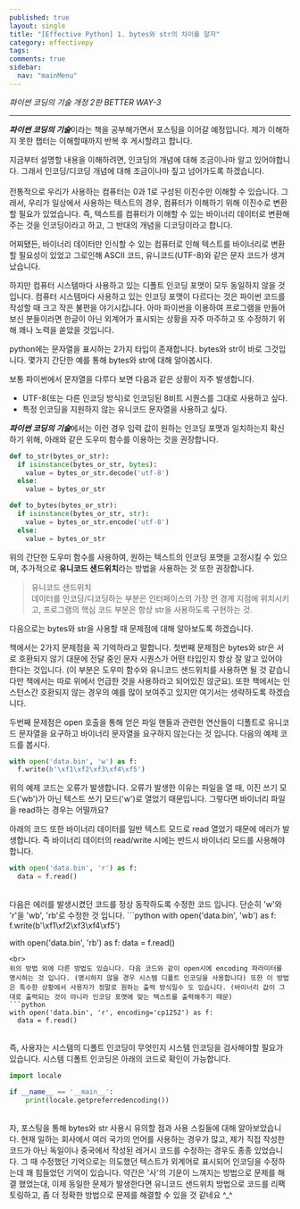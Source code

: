 ```yaml
---
published: true
layout: single
title: "[Effective Python] 1. bytes와 str의 차이를 알자"
category: effectivepy
tags:
comments: true
sidebar:
  nav: "mainMenu"
---  
```


*파이썬 코딩의 기술 개정 2판 BETTER WAY-3*

* * *  
***파이썬 코딩의 기술***이라는 책을 공부해가면서 포스팅을 이어갈 예정입니다. 제가 이해하지 못한 챕터는 이해할때까지 반복 후 게시할려고 합니다.

지금부터 설명할 내용을 이해하려면, 인코딩의 개념에 대해 조금이나마 알고 있어야합니다. 그래서 인코딩/디코딩 개념에 대해 조금이나마 짚고 넘어가도록 하겠습니다.  
<br>
전통적으로 우리가 사용하는 컴퓨터는 0과 1로 구성된 이진수만 이해할 수 있습니다. 그래서, 우리가 일상에서 사용하는 텍스트의 경우, 컴퓨터가 이해하기 위해 이진수로 변환할 필요가 있었습니다. 즉, 텍스트를 컴퓨터가 이해할 수 있는 바이너리 데이터로 변환해주는
것을 인코딩이라고 하고, 그 반대의 개념을 디코딩이라고 합니다.

어찌됐든, 바이너리 데이터만 인식할 수 있는 컴퓨터로 인해 텍스트를 바이너리로 변환할 필요성이 있었고 그로인해 ASCII 코드, 유니코드(UTF-8)와 같은 문자 코드가 생겨났습니다.  

하지만 컴퓨터 시스템마다 사용하고 있는 디폴트 인코딩 포맷이 모두 동일하지 않을 것입니다. 컴퓨터 시스템마다 사용하고 있는 인코딩 포맷이 다르다는 것은 파이썬 코드를 작성할 때 크고 작은 불편을 야기시킵니다. 아마 파이썬을 이용하여 프로그램을 만들어보신 분들이라면 한글이 아닌 외계어가 표시되는 상황을 자주 마주하고 또 수정하기 위해 꽤나 노력을 쏟았을 것입니다.  

python에는 문자열을 표시하는 2가지 타입이 존재합니다. bytes와 str이 바로 그것입니다.
몇가지 간단한 예를 통해 bytes와 str에 대해 알아봅시다.

보통 파이썬에서 문자열을 다루다 보면 다음과 같은 상황이 자주 발생합니다.
- UTF-8(또는 다른 인코딩 방식)로 인코딩된 8비트 시퀀스를 그대로 사용하고 싶다.  
- 특정 인코딩을 지원하지 않는 유니코드 문자열을 사용하고 싶다.  

***파이썬 코딩의 기술***에서는 이런 경우 입력 값이 원하는 인코딩 포맷과 일치하는지 확신하기 위해, 아래와 같은 도우미 함수를 이용하는 것을 권장합니다.

```python
def to_str(bytes_or_str):
  if isinstance(bytes_or_str, bytes):
    value = bytes_or_str.decode('utf-8')
  else:
    value = bytes_or_str

def to_bytes(bytes_or_str):
  if isinstance(bytes_or_str, str):
    value = bytes_or_str.encode('utf-8')
  else:
    value = bytes_or_str
```
  
위의 간단한 도우미 함수를 사용하여, 원하는 텍스트의 인코딩 포맷을 고정시킬 수 있으며, 추가적으로 **유니코드 샌드위치**라는 방법을 사용하는 것 또한 권장합니다.  

> 유니코드 샌드위치  
> 데이터를 인코딩/디코딩하는 부분은 인터페이스의 가장 먼 경계 지점에 위치시키고, 프로그램의 핵심 코드 부분은 항상 str을 사용하도록 구현하는 것.  

다음으로는 bytes와 str을 사용할 때 문제점에 대해 알아보도록 하겠습니다.  

책에서는 2가지 문제점을 꼭 기억하라고 말합니다. 첫번째 문제점은 bytes와 str은 서로 호환되지 않기 대문에 전달 중인 문자 시퀀스가 어떤 타입인지 항상 잘 알고 있어야 한다는 것입니다. (이 부분은 도우미 함수와 유니코드 샌드위치를 사용하면 될 것 같습니다만 책에서는 따로 위에서 언급한 것을 사용하라고 되어있진 않군요). 또한 책에서는 인스턴스간 호환되지 않는 경우의 예를 많이 보여주고 있지만 여기서는 생략하도록 하겠습니다. 

두번째 문제점은 open 호출을 통해 얻은 파일 핸들과 관련한 연산들이 디폴트로 유니코드 문자열을 요구하고 바이너리 문자열을 요구하지 않는다는 것 입니다. 다음의 예제 코드를 봅시다.  

```python
with open('data.bin', 'w') as f:
  f.write(b'\xf1\xf2\xf3\xf4\xf5')
```  
위의 예제 코드는 오류가 발생합니다. 오류가 발생한 이유는 파일을 열 때, 이진 쓰기 모드('wb')가 아닌 텍스트 쓰기 모드('w')로 열었기 때문입니다. 그렇다면 바이너리 파일을 read하는 경우는 어떨까요?  

아래의 코드 또한 바이너리 데이터를 일반 텍스트 모드로 read 열었기 때문에 에러가 발생합니다. 즉 바이너리 데이터의 read/write 시에는 반드시 바이너리 모드를 사용해야 합니다.  

```python
with open('data.bin', 'r') as f:
  data = f.read()
```
<br>
다음은 에러를 발생시켰던 코드를 정상 동작하도록 수정한 코드 입니다. 단순히 'w'와 'r'을 'wb', 'rb'로 수정한 것 입니다.
```python
with open('data.bin', 'wb') as f:
  f.write(b'\xf1\xf2\xf3\xf4\xf5')

with open('data.bin', 'rb') as f:
  data = f.read()
```
<br>
위의 방법 외에 다른 방법도 있습니다. 다음 코드와 같이 open시에 encoding 파라미터를 명시하는 것 입니다. (명시하지 않을 경우 시스템 디폴트 인코딩을 사용합니다) 또한 이 방법은 특수한 상황에서 사용자가 정말로 원하는 출력 방식일수 도 있습니다. (바이너리 값이 그대로 출력되는 것이 아니라 인코딩 포맷에 맞는 텍스트를 출력해주기 때문)
```python
with open('data.bin', 'r', encoding='cp1252') as f:
  data = f.read()
```
<br>
즉, 사용자는 시스템의 디폴트 인코딩이 무엇인지 시스템 인코딩을 검사해야할 필요가 있습니다. 시스템 디폴트 인코딩은 아래의 코드로 확인이 가능합니다.

```python
import locale

if __name__ == '__main__':
    print(locale.getpreferredencoding())
```
<br>
자, 포스팅을 통해 bytes와 str 사용시 유의할 점과 사용 스킬들에 대해 알아보았습니다. 현재 일하는 회사에서 여러 국가의 언어를 사용하는 경우가 많고, 제가 직접 작성한 코드가 아닌 독일이나 중국에서 작성된 레거시 코드를 수정하는 경우도 종종 있었습니다. 그 때 수정했던 기억으로는 의도했던 텍스트가 외계어로 표시되어 인코딩을 수정하는데 꽤 힘들었던 기억이 있습니다. 약간은 '사'의 기운이 느껴지는 방법으로 문제를 해결 했었는대, 이제 동일한 문제가 발생한다면 유니코드 샌드위치 방법으로 코드를 리팩토링하고, 좀 더 정확한 방법으로 문제를 해결할 수 있을 것 같네요 ^_^

<body translate="no" oncontextmenu="return false" ondragstart="return false" onselectstart="return false">
  <div id="mouse_no" oncontextmenu="return false" ondragstart="return false" onselectstart="return false">
  </div>
</body>